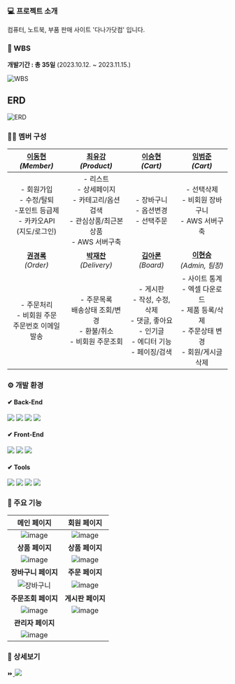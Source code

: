 ### 💻 프로젝트 소개
컴퓨터, 노트북, 부품 판매 사이트 '다나가닷컴' 입니다.



### 📅 WBS
**개발기간 : 총 35일** (2023.10.12. ~ 2023.11.15.)

![WBS](https://github.com/beomjun10/Project_danaga/assets/133833092/54182d74-9219-4d3e-b5b4-554a584bdfd4)


## ERD

![ERD](https://github.com/beomjun10/Project_danaga/assets/133833092/e35022a7-2aff-4194-a588-6fcb3645601f)


### 🙋‍♂️ 멤버 구성
| [이동현 ](https://github.com/leedong617) <br> *(Member)*  | [최유강](https://github.com/choliea) <br> *(Product)* | [이승현](https://github.com/lsh96900410) <br> *(Cart)* | [임범준](https://github.com/beomjun10) <br> *(Cart)* |
| :------: |  :------: | :------: | :------: |
| - 회원가입 <br> - 수정/탈퇴 <br> -포인트 등급제 <br> - 카카오API <br> (지도/로그인) |- 리스트 <br> - 상세페이지 <br> - 카테고리/옵션 검색 <br> - 관심상품/최근본상품 <br> - AWS 서버구축  | - 장바구니 <br> - 옵션변경 <br> - 선택주문 | - 선택삭제 <br> - 비회원 장바구니 <br> - AWS 서버구축 |
| [**권경록**](https://github.com/kkr95101) <br> *(Order)*  | [**박재찬**](https://github.com/ykmr0331) <br> *(Delivery)*  | [**김아론**](https://github.com/aronkim92) <br> *(Board)* | [**이현승**](https://github.com/roco-lee) <br> *(Admin, 팀장)* |
| - 주문처리 <br> - 비회원 주문 <br> 주문번호 이메일 발송  | - 주문목록 <br> 배송상태 조회/변경 <br> - 환불/취소 <br> - 비회원 주문조회   | - 게시판 <br> - 작성, 수정, 삭제 <br> - 댓글, 좋아요 <br> - 인기글 <br> - 에디터 기능 <br> - 페이징/검색 | - 사이트 통계 <br> - 엑셀 다운로드 <br> - 제품 등록/삭제 <br> - 주문상태 변경 <br> - 회원/게시글 삭제 |


### ⚙ 개발 환경
#### ✔ Back-End
<img src="https://img.shields.io/badge/Spring Boot 3.1.4-6DB33F?style=for-the-badge&logo=springboot&logoColor=white"> <img src="https://img.shields.io/badge/Spring Data JPA-2C2255?style=for-the-badge&logo=amazondocumentdb&logoColor=white"> <img src="https://img.shields.io/badge/Thymeleaf-005F0F?style=for-the-badge&logo=Thymeleaf&logoColor=white"> <img src="https://img.shields.io/badge/Oracle-F80000?style=for-the-badge&logo=oracle&logoColor=white">

#### ✔ Front-End
<img src="https://img.shields.io/badge/javascript-F7DF1E?style=for-the-badge&logo=javascript&logoColor=black"> <img src="https://img.shields.io/badge/jquery 3.6.0-0769AD?style=for-the-badge&logo=jquery&logoColor=white"> <img src="https://img.shields.io/badge/Bootstrap 4-7952B3?style=for-the-badge&logo=bootstrap&logoColor=white">

#### ✔ Tools
<img src="https://img.shields.io/badge/STS 4.19.0-6DB33F?style=for-the-badge&logo=spring&logoColor=white"> <img src="https://img.shields.io/badge/gradle 8.3-02303A?style=for-the-badge&logo=gradle&logoColor=white"> <img src="https://img.shields.io/badge/github-181717?style=for-the-badge&logo=github&logoColor=white"> <img src="https://img.shields.io/badge/aws-232F3E?style=for-the-badge&logo=amazonaws&logoColor=white">



### 📄 주요 기능
| 메인 페이지 | 회원 페이지 |
|:--------:|:----------:|
|![image](https://github.com/beomjun10/Project_danaga/assets/133833092/4d7c67e6-2e20-4688-a56d-12fdc0d03be6)|![image](https://github.com/beomjun10/Project_danaga/assets/133833092/b977a5f8-c748-4c37-b064-6c5a71bc962c)|
|**상품 페이지**|**상품 페이지**|
| ![image](https://github.com/beomjun10/Project_danaga/assets/133833092/21799513-cdb2-4c5a-9ed3-a6b8d7640bb0)| ![image](https://github.com/beomjun10/Project_danaga/assets/133833092/a7715efa-76d7-41b4-89ba-743c22596e5d)|
|**장바구니 페이지**|**주문 페이지**|
| ![장바구니](https://github.com/beomjun10/Project_danaga/assets/133833092/8f225361-19ff-4dff-91fa-fd62d679418a)| ![image](https://github.com/beomjun10/Project_danaga/assets/133833092/78fb0ced-fcaf-4ef5-a73f-5799d0c7ffb4)|
|**주문조회 페이지**|**게시판 페이지**|
|![image](https://github.com/beomjun10/Project_danaga/assets/133833092/141dd2e8-ab46-4cc4-ad6a-5152f633ea2d)|![image](https://github.com/beomjun10/Project_danaga/assets/133833092/6b582f90-b9ec-4f81-8184-17db320ecc41) |
|**관리자 페이지**|
|![image](https://github.com/beomjun10/Project_danaga/assets/133833092/26b29c24-2193-4721-b2c5-727cdd916c15)



### 📁 상세보기
⏩<a href=https://jjun109.tistory.com/2> <img src="https://img.shields.io/badge/Naver-03C75A?style=for-the-badge&logo=Naver&logoColor=white&link=https://jjun109.tistory.com/2"></a>
